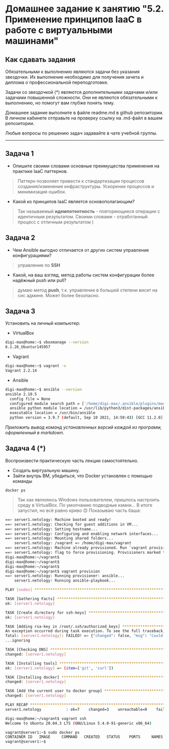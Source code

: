 
# Домашнее задание к занятию "5.2. Применение принципов IaaC в работе с виртуальными машинами"

## Как сдавать задания

Обязательными к выполнению являются задачи без указания звездочки. Их выполнение необходимо для получения зачета и диплома о профессиональной переподготовке.

Задачи со звездочкой (*) являются дополнительными задачами и/или задачами повышенной сложности. Они не являются обязательными к выполнению, но помогут вам глубже понять тему.

Домашнее задание выполните в файле readme.md в github репозитории. В личном кабинете отправьте на проверку ссылку на .md-файл в вашем репозитории.

Любые вопросы по решению задач задавайте в чате учебной группы.

---

## Задача 1

- Опишите своими словами основные преимущества применения на практике IaaC паттернов.
> Паттерн позволяет привести к стандартизации процессов создания/изменения инфраструктуры. Ускорение процессов и минимизация ошибок.
- Какой из принципов IaaC является основополагающим?
> Так называемый **идемпотентность** - повторяющиеся операции с идентичным результатом. Своими словами - отработанный процесс с отличным результатом )

## Задача 2

- Чем Ansible выгодно отличается от других систем управление конфигурациями?
> управление по **SSH**
- Какой, на ваш взгляд, метод работы систем конфигурации более надёжный push или pull?
> думаю метод **push**, т.к. управление в большей степени висит на сис админе. Может более безопасно.

## Задача 3

Установить на личный компьютер:

- VirtualBox
```bash
digi-max@home:~$ vboxmanage --version
6.1.26_Ubuntur145957
```
- Vagrant
```bash
digi-max@home:~$ vagrant -v
Vagrant 2.2.14
```
- Ansible
```bash
digi-max@home:~$ ansible --version
ansible 2.10.5
  config file = None
  configured module search path = ['/home/digi-max/.ansible/plugins/modules', '/usr/share/ansible/plugins/modules']
  ansible python module location = /usr/lib/python3/dist-packages/ansible
  executable location = /usr/bin/ansible
  python version = 3.9.7 (default, Sep 10 2021, 14:59:43) [GCC 11.2.0]
```
*Приложить вывод команд установленных версий каждой из программ, оформленный в markdown.*

## Задача 4 (*)

Воспроизвести практическую часть лекции самостоятельно.

- Создать виртуальную машину.
- Зайти внутрь ВМ, убедиться, что Docker установлен с помощью команды
```
docker ps
```
> Так как явлюяюсь Windows пользователем, пришлось настроить среду в VirtualBox. По умолчанию подводные камни... В итоге запустил, но всё равно криво :blush:
Показываю часть баша:
```bash
==> server1.netology: Machine booted and ready!
==> server1.netology: Checking for guest additions in VM...
==> server1.netology: Setting hostname...
==> server1.netology: Configuring and enabling network interfaces...
==> server1.netology: Mounting shared folders...
    server1.netology: /vagrant => /home/digi-max/vagrant
==> server1.netology: Machine already provisioned. Run `vagrant provision` or use the `--provision`
==> server1.netology: flag to force provisioning. Provisioners marked to run always will still run.
digi-max@home:~/vagrant$
digi-max@home:~/vagrant$
digi-max@home:~/vagrant$
digi-max@home:~/vagrant$ vagrant provision
==> server1.netology: Running provisioner: ansible...
    server1.netology: Running ansible-playbook...

PLAY [nodes] *******************************************************************

TASK [Gathering Facts] *********************************************************
ok: [server1.netology]

TASK [Create directory for ssh-keys] *******************************************
ok: [server1.netology]

TASK [Adding rsa-key in /root/.ssh/authorized_keys] ****************************
An exception occurred during task execution. To see the full traceback, use -vvv. The error was: If you are using a module and expect the file to exist on the remote, see the remote_src option
fatal: [server1.netology]: FAILED! => {"changed": false, "msg": "Could not find or access '~/.ssh/id_rsa.pub' on the Ansible Controller.\nIf you are using a module and expect the file to exist on the remote, see the remote_src option"}
...ignoring

TASK [Checking DNS] ************************************************************
changed: [server1.netology]

TASK [Installing tools] ********************************************************
ok: [server1.netology] => (item=['git', 'curl'])

TASK [Installing docker] *******************************************************
changed: [server1.netology]

TASK [Add the current user to docker group] ************************************
changed: [server1.netology]

PLAY RECAP *********************************************************************
server1.netology           : ok=7    changed=3    unreachable=0    failed=0    skipped=0    rescued=0    ignored=1

digi-max@home:~/vagrant$ vagrant ssh
Welcome to Ubuntu 20.04.3 LTS (GNU/Linux 5.4.0-91-generic x86_64)

vagrant@server1:~$ sudo docker ps
CONTAINER ID   IMAGE     COMMAND   CREATED   STATUS    PORTS     NAMES
vagrant@server1:~$
```
